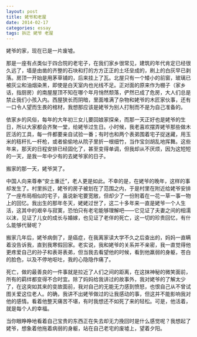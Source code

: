 ```yaml
---
layout: post
title: 姥爷和老屋
date: 2014-02-17
categories: essay
tags: 拆迁 姥爷 老屋
---
```


姥爷的家，现在已是一片废墟。

那是一座有点类似于四合院的老宅子，在我们家乡很常见，建筑的年代肯定已经很久远了，墙是由凿的齐整的石块和打的方方正正的土坯垒成的，刷上的白灰早已剥落。房顶一开始是用茅草铺的，后来挂上了瓦。北屋只有一个矮小的前窗，玻璃已被灰尘和油烟染黑，即使是白天室内也光线不足。正对面的原来作为棚子（家乡话，指厨房）的南屋屋顶不知在哪个年月悄然颓落，俨然已成了危房，大人们总是禁止我们小孩入内。西屋狭长而阴暗，里面堆满了杂物和姥爷的木匠家伙事，还有一口令人望而生畏的棺材，我想那应该是姥爷为别人打制而不是为自己准备的。

依家乡的风俗，每年的大年初三女儿要回娘家探亲，而那一天正好也是姥爷的生日，所以大家都会齐聚一堂，给姥爷过生日。小时候，我老喜欢摆弄姥爷那些做木匠活的工具，每一件都要亲自试验一番；有时也和两个表弟围着宅子捉迷藏，用玉米的秸秆扎一杆枪，或者偷偷地从院子里折一根细竹，当作宝剑胡乱地挥舞。这些年来，那天的日程安排已经固化了，甚至变得单调，但我却从不厌烦，因为这短短的一天，是我一年中少有的去姥爷家的日子。

搬家的那一天，姥爷哭了。

中国人向来尊奉“安土重迁”，老人更是如此。不幸的是，在姥爷的晚年，这样的事却发生了。村里拆迁，姥爷的房子被划在了范围之内，于是村里在附近给姥爷安排了一座布局相似的宅子，虽说新宅要宽敞，但却少了一份附着在一花一草一事一物上的回忆。我出生的那年冬天，姥姥过世了，这二十多年来一直是姥爷一个人生活，这其中的艰辛与寂寞，恐怕只有老宅能够理解吧——它见证了夫妻之间的相濡以沫，见证了儿女的成长与婚嫁，也见证了老伴的死亡，这一切的珍贵回忆，有什么能够代替呢？

搬家几年后，姥爷病倒了，是癌症，在我离家读大学不久之后查出的，妈妈一直瞒着没告诉我，直到我寒假回家。老实说，我和姥爷的关系并不亲密，我一直觉得他更疼爱自己的孙子和表哥表弟，但当我去看望他的时候，看到他羸弱的身躯，苍白的脸色，以及不停地呕吐，我的心隐隐作痛了。

死亡，做的最善良的一件事就是拉近了人们之间的距离，在这抹神秘的微笑面前，所有的羁绊都变得不合时宜。除了妈妈给我讲过的故事外，我对姥爷的了解太少了，在这突如其来的变故面前，我对自己的无能无力感到愤怒，也恨自己从不曾试图关爱这位老人。的确，我讲不出姥爷做过的让我感动的事，但这并不能影响我对他的感情。看着他整天痛苦不堪，有时我想还不如死了来的轻松。可是，他活着，就是每个人的幸福。

当你眼睁睁地看着自己宝贵的东西正在失去却无力挽回时是什么感觉呢？我想起了姥爷，想象着他拖着病弱的身躯，站在自己老宅的废墟上，望着夕阳。
